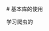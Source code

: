                                                                                                                                                                                                       # 基本库的使用

学习爬虫的